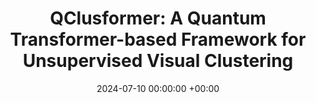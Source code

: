 ---
layout: post
title:  "QClusformer: A Quantum Transformer-based Framework for Unsupervised Visual Clustering"
date:   2024-07-10 00:00:00 +00:00
image: /images/QuantumTransformer.png
categories: research
authors: "Xuan-Bac Nguyen, <strong>Hoang-Quan Nguyen</strong>, Samuel Yen-Chi Chen, Samee U. Khan, Hugh Churchill, Khoa Luu"
venue: "QCE Workshops"
arxiv: https://arxiv.org/abs/2405.19722
---